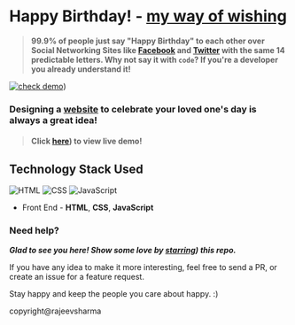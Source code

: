 


# Happy Birthday! - [my way of wishing](https://machphy.github.io/bday/)

> **99.9% of people just say "Happy Birthday" to each other over Social Networking Sites like
> [Facebook]([https://www.facebook.com/profile.php?id=61552023326230](https://www.facebook.com/profile.php?id=61552023326230)) and [Twitter](https://twitter.com/RajeevS15043274) with the same 14 predictable letters. Why not say it with `code`? If you're a developer you already understand it!**

[![check demo](https://forthebadge.com/images/badges/its-not-a-lie-if-you-believe-it.svg)](https://machphy.github.io/bday/))

### Designing a [website](https://machphy.github.io/bday/) to celebrate your loved one's day is always a great idea!

> #### Click [here](https://machphy.github.io/bday/)) to view live demo!

## Technology Stack Used

![HTML](https://img.shields.io/badge/frontend-html-orange.svg?logo=html5&style=flat-square) 
![CSS](https://img.shields.io/badge/frontend-css-yellowgreen.svg?logo=css3&style=flat-square)
![JavaScript](https://img.shields.io/badge/frontend-javascript-yellow.svg?logo=javascript&style=flat-square)

- Front End - **HTML**, **CSS**, **JavaScript**

### Need help?




***Glad to see you here! Show some love by [starring](https://machphy.github.io/bday/)) this repo.***

If you have any idea to make it more interesting, feel free to send a PR, or create an issue for a feature request.

Stay happy and keep the people you care about happy. :)

copyright@rajeevsharma

